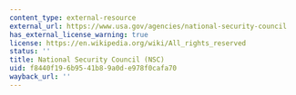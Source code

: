 ```yaml
---
content_type: external-resource
external_url: https://www.usa.gov/agencies/national-security-council
has_external_license_warning: true
license: https://en.wikipedia.org/wiki/All_rights_reserved
status: ''
title: National Security Council (NSC)
uid: f8440f19-6b95-41b8-9a0d-e978f0cafa70
wayback_url: ''
---
```

